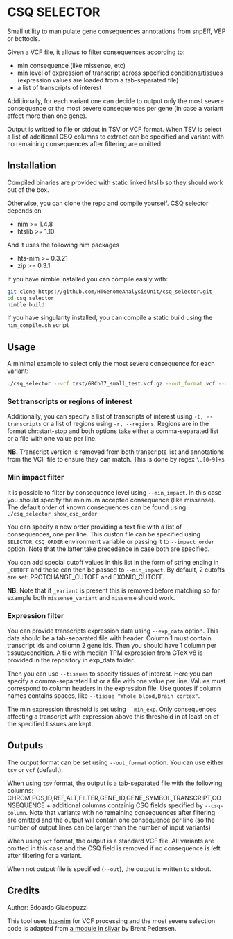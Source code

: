 # CSQ SELECTOR

Small utility to manipulate gene consequences annotations from snpEff, VEP or bcftools.

Given a VCF file, it allows to filter consequences according to:

- min consequence (like missense, etc)
- min level of expression of transcript across specified conditions/tissues (expression values are loaded from a tab-separated file)
- a list of transcripts of interest

Additionally, for each variant one can decide to output only the most severe consequence
or the most severe consequences per gene (in case a variant affect more than one gene).

Output is writted to file or stdout in TSV or VCF format. When TSV is select a list of additional CSQ columns to extract can be specified and variant with no remaining consequences after filtering are omitted.

## Installation

Compiled binaries are provided with static linked htslib so they should work out of the box.

Otherwise, you can clone the repo and compile yourself. CSQ selector depends on

- nim >= 1.4.8
- htslib >= 1.10

And it uses the following nim packages

- hts-nim >= 0.3.21
- zip >= 0.3.1

If you have nimble installed you can compile easily with:

```bash
git clone https://github.com/HTGenomeAnalysisUnit/csq_selector.git
cd csq_selector
nimble build 
```

If you have singularity installed, you can compile a static build using the `nim_compile.sh` script

## Usage

A minimal example to select only the most severe consequence for each variant:

```bash
./csq_selector --vcf test/GRCh37_small_test.vcf.gz --out_format vcf --out test/out.vcf.gz --most_severe
```

### Set transcripts or regions of interest

Additionally, you can specify a list of transcripts of interest using `-t, --transcripts` or a list of regions using `-r, --regions`. Regions are in the format chr:start-stop and both options take either a comma-separated list or a file with one value per line.

**NB.** Transcript version is removed from both transcripts list and annotations from the VCF file to ensure they can match. This is done by regex `\.[0-9]+$`

### Min impact filter

It is possible to filter by consequence level using `--min_impact`. In this case you should specify the minimum accepted consequence (like missense). The default order of known consequences can be found using `./csq_selector show_csq_order`

You can specify a new order providing a text file with a list of consequences, one per line. This custon file can be specified using `SELECTOR_CSQ_ORDER` environment variable or passing it to `--impact_order` option. Note that the latter take precedence in case both are specified.

You can add special cutoff values in this list in the form of string ending in `_CUTOFF` and these can then be passed to `--min_impact`. By default, 2 cutoffs are set: PROTCHANGE_CUTOFF and EXONIC_CUTOFF.

**NB.** Note that if `_variant` is present this is removed before matching so for example both `missense_variant` and `missense` should work.

### Expression filter

You can provide transcripts expression data using `--exp_data` option. This data should be a tab-separated file with header. Column 1 must contain transcript ids and column 2 gene ids. Then you should have 1 column per tissue/condition. A file with median TPM expression from GTeX v8 is provided in the repository in exp_data folder.

Then you can use `--tissues` to specify tissues of interest. Here you can specify a comma-separated list or a file with one value per line. Values must correspond to column headers in the expression file. Use quotes if column names contains spaces, like `--tissue "Whole blood,Brain cortex"`.

The min expression threshold is set using `--min_exp`. Only consequences affecting a transcript with expression above this threshold in at least on of the specified tissues are kept.

## Outputs

The output format can be set using `--out_format` option. You can use either `tsv` or `vcf` (default).

When using `tsv` format, the output is a tab-separated file with the following columns: CHROM,POS,ID,REF,ALT,FILTER,GENE_ID,GENE_SYMBOL,TRANSCRIPT,CONSEQUENCE + additional columns containig CSQ fields specified by `--csq-column`. Note that variants with no remaining consequences after filtering are omitted and the output will contain one consequence per line (so the number of output lines can be larger than the number of input variants)

When using `vcf` format, the output is a standard VCF file. All variants are omitted in this case and the CSQ field is removed if no consequence is left after filtering for a variant.

When not output file is specified (`--out`), the output is written to stdout.

## Credits

Author: Edoardo Giacopuzzi

This tool uses [hts-nim](https://github.com/brentp/hts-nim) for VCF processing and the most severe selection code is adapted from [a module in slivar](https://github.com/brentp/slivar/blob/master/src/slivarpkg/impact_order.nim) by Brent Pedersen.
